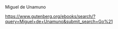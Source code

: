   Miguel de Unamuno 

  https://www.gutenberg.org/ebooks/search/?query=Miguel+de+Unamuno&submit_search=Go%21